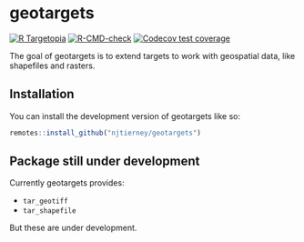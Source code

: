 
<!-- README.md is generated from README.Rmd. Please edit that file -->

# geotargets

<!-- badges: start -->

[![R
Targetopia](https://img.shields.io/badge/R_Targetopia-member-blue?style=flat&labelColor=gray)](https://wlandau.github.io/targetopia/)
[![R-CMD-check](https://github.com/njtierney/geotargets/actions/workflows/R-CMD-check.yaml/badge.svg)](https://github.com/njtierney/geotargets/actions/workflows/R-CMD-check.yaml)
[![Codecov test
coverage](https://codecov.io/gh/njtierney/geotargets/branch/master/graph/badge.svg)](https://app.codecov.io/gh/njtierney/geotargets?branch=master)
<!-- badges: end -->

The goal of geotargets is to extend targets to work with geospatial
data, like shapefiles and rasters.

## Installation

You can install the development version of geotargets like so:

``` r
remotes::install_github("njtierney/geotargets")
```

## Package still under development

Currently geotargets provides:

- `tar_geotiff`
- `tar_shapefile`

But these are under development.
